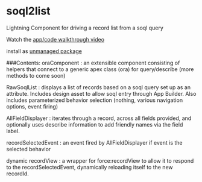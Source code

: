 # soql2list
Lightning Component for driving a record list from a soql query

Watch the [app/code walkthrough video](https://www.youtube.com/watch?v=x827I7UUQ3I)

install as [unmanaged package](https://login.salesforce.com/packaging/installPackage.apexp?p0=04t61000000Duc8)

###Contents:
oraComponent : an extensible component consisting of helpers that connect to a generic apex class (ora) for query/describe (more methods to come soon)

RawSoqlList : displays a list of records based on a soql query set up as an attribute.  Includes design asset to allow soql entry through App Builder.  Also includes parameterized behavior selection (nothing, various navigation options, event firing)

AllFieldDisplayer : iterates through a record, across all fields provided, and optionally uses describe information to add friendly names via the field label.

recordSelectedEvent : an event fired by AllFieldDisplayer if event is the selected behavior

dynamic recordView : a wrapper for force:recordView to allow it to respond to the recordSelectedEvent, dynamically reloading itself to the new recordId.